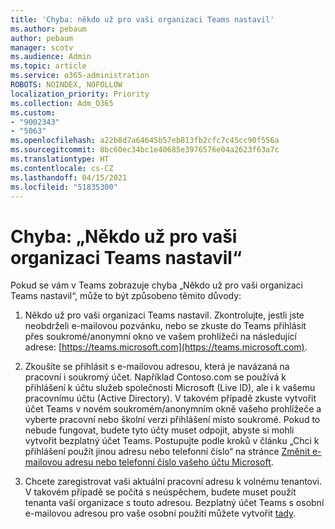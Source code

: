 ```yaml
---
title: 'Chyba: někdo už pro vaši organizaci Teams nastavil'
ms.author: pebaum
author: pebaum
manager: scotv
ms.audience: Admin
ms.topic: article
ms.service: o365-administration
ROBOTS: NOINDEX, NOFOLLOW
localization_priority: Priority
ms.collection: Adm_O365
ms.custom:
- "9002343"
- "5063"
ms.openlocfilehash: a22b8d7a64645b57eb813fb2cfc7c45cc90f556a
ms.sourcegitcommit: 8bc60ec34bc1e40685e3976576e04a2623f63a7c
ms.translationtype: HT
ms.contentlocale: cs-CZ
ms.lasthandoff: 04/15/2021
ms.locfileid: "51835300"
---
```

# <a name="someone-has-already-set-up-teams-for-your-organization-error"></a>Chyba: „Někdo už pro vaši organizaci Teams nastavil“

Pokud se vám v Teams zobrazuje chyba „Někdo už pro vaši organizaci Teams nastavil“, může to být způsobeno těmito důvody:

1. Někdo už pro vaši organizaci Teams nastavil. Zkontrolujte, jestli jste neobdrželi e-mailovou pozvánku, nebo se zkuste do Teams přihlásit přes soukromé/anonymní okno ve vašem prohlížeči na následující adrese: [https://teams.microsoft.com](https://teams.microsoft.com).

2. Zkoušíte se přihlásit s e-mailovou adresou, která je navázaná na pracovní i soukromý účet. Například Contoso.com se používá k přihlášení k účtu služeb společnosti Microsoft (Live ID), ale i k vašemu pracovnímu účtu (Active Directory). V takovém případě zkuste vytvořit účet Teams v novém soukromém/anonymním okně vašeho prohlížeče a vyberte pracovní nebo školní verzi přihlášení místo soukromé. Pokud to nebude fungovat, budete tyto účty muset odpojit, abyste si mohli vytvořit bezplatný účet Teams. Postupujte podle kroků v článku „Chci k přihlášení použít jinou adresu nebo telefonní číslo“ na stránce [Změnit e-mailovou adresu nebo telefonní číslo vašeho účtu Microsoft](https://support.microsoft.com/help/12407).

3. Chcete zaregistrovat vaši aktuální pracovní adresu k volnému tenantovi. V takovém případě se počítá s neúspěchem, budete muset použít tenanta vaší organizace s touto adresou. Bezplatný účet Teams s osobní e-mailovou adresou pro vaše osobní použití můžete vytvořit [tady](https://products.office.com/microsoft-teams/group-chat-software).
